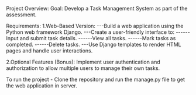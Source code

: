 Project Overview:
Goal: Develop a Task Management System as part of the assessment.

Requirements:
1.Web-Based Version:
---Build a web application using the Python web framework Django.
---Create a user-friendly interface to:
------Input and submit task details.
------View all tasks.
------Mark tasks as completed.
------Delete tasks.
---Use Django templates to render HTML pages and handle user interactions.

2.Optional Features (Bonus):
Implement user authentication and authorization to allow multiple users to manage their own tasks.

To run the project - Clone the repository and run the manage.py file to get the web application in server.
